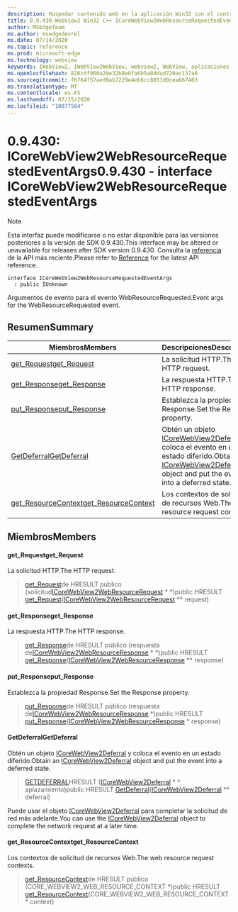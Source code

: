 ```yaml
---
description: Hospedar contenido web en la aplicación Win32 con el control Microsoft Edge WebView2
title: 0.9.430-WebView2 Win32 C++ ICoreWebView2WebResourceRequestedEventArgs
author: MSEdgeTeam
ms.author: msedgedevrel
ms.date: 07/14/2020
ms.topic: reference
ms.prod: microsoft-edge
ms.technology: webview
keywords: IWebView2, IWebView2WebView, webview2, WebView, aplicaciones Win32, Win32, Edge, ICoreWebView2, ICoreWebView2Host, control de explorador, HTML Edge
ms.openlocfilehash: 826cdf960a20e32b8e0fa6b5a8ddad720ac137a6
ms.sourcegitcommit: f6764f57aed9ab7229e4eb6cc8851d0cea667403
ms.translationtype: MT
ms.contentlocale: es-ES
ms.lasthandoff: 07/15/2020
ms.locfileid: "10877584"
---
```

# <span data-ttu-id="22c2b-104">0.9.430: ICoreWebView2WebResourceRequestedEventArgs</span><span class="sxs-lookup"><span data-stu-id="22c2b-104">0.9.430 - interface ICoreWebView2WebResourceRequestedEventArgs</span></span> 

> [!NOTE]
> <span data-ttu-id="22c2b-105">Esta interfaz puede modificarse o no estar disponible para las versiones posteriores a la versión de SDK 0.9.430.</span><span class="sxs-lookup"><span data-stu-id="22c2b-105">This interface may be altered or unavailable for releases after SDK version 0.9.430.</span></span> <span data-ttu-id="22c2b-106">Consulta la [referencia](../../../webview2-api-reference.md) de la API más reciente.</span><span class="sxs-lookup"><span data-stu-id="22c2b-106">Please refer to [Reference](../../../webview2-api-reference.md) for the latest API reference.</span></span>

```
interface ICoreWebView2WebResourceRequestedEventArgs
  : public IUnknown
```

<span data-ttu-id="22c2b-107">Argumentos de evento para el evento WebResourceRequested.</span><span class="sxs-lookup"><span data-stu-id="22c2b-107">Event args for the WebResourceRequested event.</span></span>

## <span data-ttu-id="22c2b-108">Resumen</span><span class="sxs-lookup"><span data-stu-id="22c2b-108">Summary</span></span>

 <span data-ttu-id="22c2b-109">Miembros</span><span class="sxs-lookup"><span data-stu-id="22c2b-109">Members</span></span>                        | <span data-ttu-id="22c2b-110">Descripciones</span><span class="sxs-lookup"><span data-stu-id="22c2b-110">Descriptions</span></span>
--------------------------------|---------------------------------------------
[<span data-ttu-id="22c2b-111">get_Request</span><span class="sxs-lookup"><span data-stu-id="22c2b-111">get_Request</span></span>](#get_request) | <span data-ttu-id="22c2b-112">La solicitud HTTP.</span><span class="sxs-lookup"><span data-stu-id="22c2b-112">The HTTP request.</span></span>
[<span data-ttu-id="22c2b-113">get_Response</span><span class="sxs-lookup"><span data-stu-id="22c2b-113">get_Response</span></span>](#get_response) | <span data-ttu-id="22c2b-114">La respuesta HTTP.</span><span class="sxs-lookup"><span data-stu-id="22c2b-114">The HTTP response.</span></span>
[<span data-ttu-id="22c2b-115">put_Response</span><span class="sxs-lookup"><span data-stu-id="22c2b-115">put_Response</span></span>](#put_response) | <span data-ttu-id="22c2b-116">Establezca la propiedad Response.</span><span class="sxs-lookup"><span data-stu-id="22c2b-116">Set the Response property.</span></span>
[<span data-ttu-id="22c2b-117">GetDeferral</span><span class="sxs-lookup"><span data-stu-id="22c2b-117">GetDeferral</span></span>](#getdeferral) | <span data-ttu-id="22c2b-118">Obtén un objeto [ICoreWebView2Deferral](ICoreWebView2Deferral.md) y coloca el evento en un estado diferido.</span><span class="sxs-lookup"><span data-stu-id="22c2b-118">Obtain an [ICoreWebView2Deferral](ICoreWebView2Deferral.md) object and put the event into a deferred state.</span></span>
[<span data-ttu-id="22c2b-119">get_ResourceContext</span><span class="sxs-lookup"><span data-stu-id="22c2b-119">get_ResourceContext</span></span>](#get_resourcecontext) | <span data-ttu-id="22c2b-120">Los contextos de solicitud de recursos Web.</span><span class="sxs-lookup"><span data-stu-id="22c2b-120">The web resource request contexts.</span></span>

## <span data-ttu-id="22c2b-121">Miembros</span><span class="sxs-lookup"><span data-stu-id="22c2b-121">Members</span></span>

#### <span data-ttu-id="22c2b-122">get_Request</span><span class="sxs-lookup"><span data-stu-id="22c2b-122">get_Request</span></span> 

<span data-ttu-id="22c2b-123">La solicitud HTTP.</span><span class="sxs-lookup"><span data-stu-id="22c2b-123">The HTTP request.</span></span>

> <span data-ttu-id="22c2b-124">[get_Request](#get_request)de HRESULT público (solicitud[ICoreWebView2WebResourceRequest](ICoreWebView2WebResourceRequest.md) \* \*)</span><span class="sxs-lookup"><span data-stu-id="22c2b-124">public HRESULT [get_Request](#get_request)([ICoreWebView2WebResourceRequest](ICoreWebView2WebResourceRequest.md) \*\* request)</span></span>

#### <span data-ttu-id="22c2b-125">get_Response</span><span class="sxs-lookup"><span data-stu-id="22c2b-125">get_Response</span></span> 

<span data-ttu-id="22c2b-126">La respuesta HTTP.</span><span class="sxs-lookup"><span data-stu-id="22c2b-126">The HTTP response.</span></span>

> <span data-ttu-id="22c2b-127">[get_Response](#get_response)de HRESULT público (respuesta de[ICoreWebView2WebResourceResponse](ICoreWebView2WebResourceResponse.md) \* \*)</span><span class="sxs-lookup"><span data-stu-id="22c2b-127">public HRESULT [get_Response](#get_response)([ICoreWebView2WebResourceResponse](ICoreWebView2WebResourceResponse.md) \*\* response)</span></span>

#### <span data-ttu-id="22c2b-128">put_Response</span><span class="sxs-lookup"><span data-stu-id="22c2b-128">put_Response</span></span> 

<span data-ttu-id="22c2b-129">Establezca la propiedad Response.</span><span class="sxs-lookup"><span data-stu-id="22c2b-129">Set the Response property.</span></span>

> <span data-ttu-id="22c2b-130">[put_Response](#put_response)de HRESULT público (respuesta de[ICoreWebView2WebResourceResponse](ICoreWebView2WebResourceResponse.md) \*)</span><span class="sxs-lookup"><span data-stu-id="22c2b-130">public HRESULT [put_Response](#put_response)([ICoreWebView2WebResourceResponse](ICoreWebView2WebResourceResponse.md) \* response)</span></span>

#### <span data-ttu-id="22c2b-131">GetDeferral</span><span class="sxs-lookup"><span data-stu-id="22c2b-131">GetDeferral</span></span> 

<span data-ttu-id="22c2b-132">Obtén un objeto [ICoreWebView2Deferral](ICoreWebView2Deferral.md) y coloca el evento en un estado diferido.</span><span class="sxs-lookup"><span data-stu-id="22c2b-132">Obtain an [ICoreWebView2Deferral](ICoreWebView2Deferral.md) object and put the event into a deferred state.</span></span>

> <span data-ttu-id="22c2b-133">[GETDEFERRAL](#getdeferral)HRESULT ([ICoreWebView2Deferral](ICoreWebView2Deferral.md) \* \* aplazamiento)</span><span class="sxs-lookup"><span data-stu-id="22c2b-133">public HRESULT [GetDeferral](#getdeferral)([ICoreWebView2Deferral](ICoreWebView2Deferral.md) \*\* deferral)</span></span>

<span data-ttu-id="22c2b-134">Puede usar el objeto [ICoreWebView2Deferral](ICoreWebView2Deferral.md) para completar la solicitud de red más adelante.</span><span class="sxs-lookup"><span data-stu-id="22c2b-134">You can use the [ICoreWebView2Deferral](ICoreWebView2Deferral.md) object to complete the network request at a later time.</span></span>

#### <span data-ttu-id="22c2b-135">get_ResourceContext</span><span class="sxs-lookup"><span data-stu-id="22c2b-135">get_ResourceContext</span></span> 

<span data-ttu-id="22c2b-136">Los contextos de solicitud de recursos Web.</span><span class="sxs-lookup"><span data-stu-id="22c2b-136">The web resource request contexts.</span></span>

> <span data-ttu-id="22c2b-137">[get_ResourceContext](#get_resourcecontext)de HRESULT público (CORE_WEBVIEW2_WEB_RESOURCE_CONTEXT \*)</span><span class="sxs-lookup"><span data-stu-id="22c2b-137">public HRESULT [get_ResourceContext](#get_resourcecontext)(CORE_WEBVIEW2_WEB_RESOURCE_CONTEXT \* context)</span></span>

